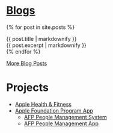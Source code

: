 # [Blogs](all-blogs.md)

{% for post in site.posts %}
<div>
{{ post.title | markdownify }}<br/>
{{ post.excerpt | markdownify }}
</div>
{% endfor %}

[More Blog Posts](all-blogs.md)

# Projects

- [Apple Health & Fitness](https://github.com/RMIT-Ace/Apple-Health-and-Fitness)
- [Apple Foundation Program App](https://github.com/RMIT-Ace/AFP)
    - [AFP People Management System](https://github.com/RMIT-Ace/AFP-People-Db)
    - [AFP People Management App](https://github.com/RMIT-Ace/AFP-People-App)
